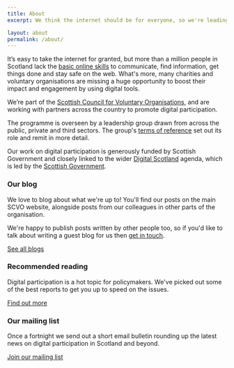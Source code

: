 ```yaml
---
title: About
excerpt: We think the internet should be for everyone, so we're leading an ambitious programme to promote digital participation and basic online skills.

layout: about
permalink: /about/
---
```


It’s easy to take the internet for granted, but more than a million people in Scotland lack the [basic online skills](http://www.go-on.co.uk/opportunity/basic-online-skills/) to communicate, find information, get things done and stay safe on the web. What's more, many charities and voluntary organisations are missing a huge opportunity to boost their impact and engagement by using digital tools.

We’re part of the [Scottish Council for Voluntary Organisations](http://www.scvo.org.uk), and are working with partners across the country to promote digital participation.

The programme is overseen by a leadership group drawn from across the public, private and third sectors. The group's [terms of reference](/about/leadership-group-tor/) set out its role and remit in more detail.

Our work on digital participation is generously funded by Scottish Government and closely linked to the wider [Digital Scotland](http://www.digitalscotland.org/") agenda, which is led by the [Scottish Government](http://www.scotland.gov.uk).

### Our blog

We love to blog about what we're up to! You'll find our posts on the main SCVO website, alongside posts from our colleagues in other parts of the organisation.

We're happy to publish posts written by other people too, so if you'd like to talk about writing a guest blog for us then [get in touch](/contact/).

<a href="http://www.scvo.org.uk/blog" class="btn btn-primary btn-lg">See all blogs</a>

### Recommended reading

Digital participation is a hot topic for policymakers. We've picked out some of the best reports to get you up to speed on the issues.

<a href="/reading/" class="btn btn-primary btn-lg">Find out more</a>

### Our mailing list

Once a fortnight we send out a short email bulletin rounding up the latest news on digital participation in Scotland and beyond.

<a href="/subscribe/" class="btn btn-primary btn-lg">Join our mailing list</a>
